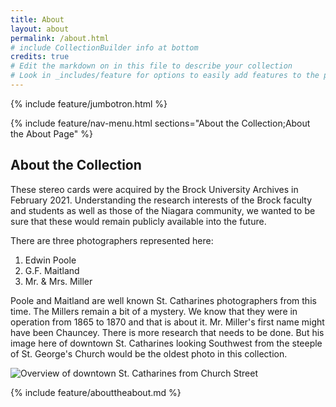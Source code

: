 ```yaml
---
title: About
layout: about
permalink: /about.html
# include CollectionBuilder info at bottom
credits: true
# Edit the markdown on in this file to describe your collection
# Look in _includes/feature for options to easily add features to the page
---
```


{% include feature/jumbotron.html %}

{% include feature/nav-menu.html sections="About the Collection;About the About Page" %}

## About the Collection

These stereo cards were acquired by the Brock University Archives in February 2021.  Understanding the research interests of the Brock faculty and students as well as those of the Niagara community, we wanted to be sure that these would remain publicly available into the future.

There are three photographers represented here:
1. Edwin Poole
2. G.F. Maitland
3. Mr. & Mrs. Miller

Poole and Maitland are well known St. Catharines photographers from this time. The Millers remain a bit of a mystery.  We know that they were in operation from 1865 to 1870 and that is about it.  Mr. Miller's first name might have been Chauncey.  There is more research that needs to be done.  But his image here of downtown St. Catharines looking Southwest from the steeple of St. George's Church would be the oldest photo in this collection.

![Overview of downtown St. Catharines from Church Street](card1.jpg)

<!-- IMPORTANT!!! DELETE this comment and the include below when you are finished editing this page for your collection. The include below introduces about page features. They will show up on your collection's about page until you delete it.  -->
{% include feature/abouttheabout.md %} 
